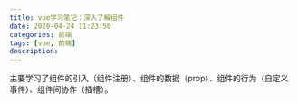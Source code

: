 ```yaml
---
title: vue学习笔记：深入了解组件
date: 2020-04-24 11:23:50
categories: 前端
tags: [vue, 前端]
description: 
---
```


主要学习了组件的引入（组件注册）、组件的数据（prop）、组件的行为（自定义事件）、组件间协作（插槽）。

<!-- more -->

